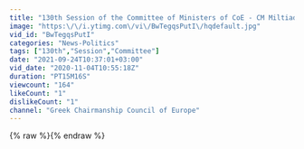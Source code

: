 ```yaml
---
title: "130th Session of the Committee of Ministers of CoE - CM Miltiadis Varvitsiotis Speech"
image: "https:\/\/i.ytimg.com\/vi\/BwTegqsPutI\/hqdefault.jpg"
vid_id: "BwTegqsPutI"
categories: "News-Politics"
tags: ["130th","Session","Committee"]
date: "2021-09-24T10:37:01+03:00"
vid_date: "2020-11-04T10:55:18Z"
duration: "PT15M16S"
viewcount: "164"
likeCount: "1"
dislikeCount: "1"
channel: "Greek Chairmanship Council of Europe"
---
```

{% raw %}{% endraw %}
